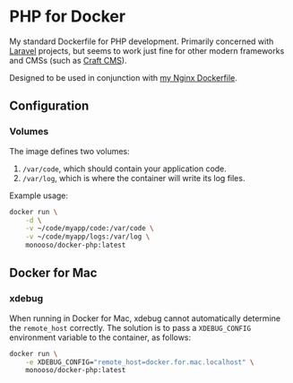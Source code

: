 # PHP for Docker #
My standard Dockerfile for PHP development. Primarily concerned with [Laravel][laravel] projects, but seems to work just fine for other modern frameworks and CMSs (such as [Craft CMS][craft]).

[craft]: https://craftcms.com/
[laravel]: https://laravel.com/

Designed to be used in conjunction with [my Nginx Dockerfile][nginx].

[nginx]: https://github.com/monooso/docker-nginx

## Configuration ##

### Volumes ###
The image defines two volumes:

1. `/var/code`, which should contain your application code.
2. `/var/log`, which is where the container will write its log files.

Example usage:

```bash
docker run \
    -d \
    -v ~/code/myapp/code:/var/code \
    -v ~/code/myapp/logs:/var/log \
    monooso/docker-php:latest
```

## Docker for Mac ##
### xdebug ###
When running in Docker for Mac, xdebug cannot automatically determine the `remote_host` correctly. The solution is to pass a `XDEBUG_CONFIG` environment variable to the container, as follows:

```bash
docker run \
    -e XDEBUG_CONFIG="remote_host=docker.for.mac.localhost" \
    monooso/docker-php:latest
```
